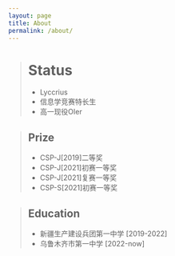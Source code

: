 ```yaml
---
layout: page
title: About
permalink: /about/
---
```


> # Status
> * Lyccrius
> * 信息学竞赛特长生
> * 高一现役OIer
>

> ## Prize
> * CSP-J[2019]二等奖
> * CSP-J[2021]初赛一等奖
> * CSP-J[2021]复赛一等奖
> * CSP-S[2021]初赛一等奖

> ## Education
> * 新疆生产建设兵团第一中学 [2019-2022]
> * 乌鲁木齐市第一中学 [2022-now]